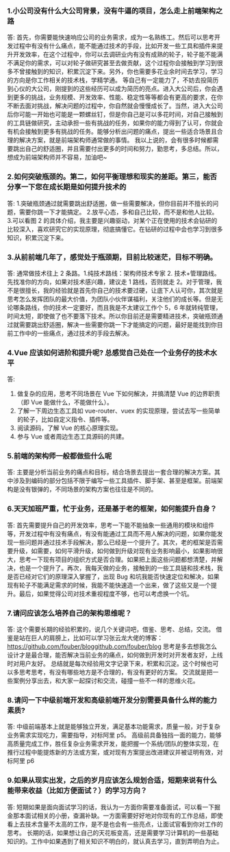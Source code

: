 ### 1.小公司没有什么大公司背景，没有牛逼的项目，怎么走上前端架构之路

答: 首先，你需要能快速响应公司的业务需求，成为一名熟练工。然后可以思考开发过程中有没有什么痛点，能不能通过技术的手段，比如开发一些工具和插件来提升开发效率，在这个过程中，你可以去调研业内有没有成熟的轮子，轮子能不能满不满足你的需求，可以对轮子做研究甚至去做贡献，这个过程你会接触到学习到很多不曾接触到的知识，积累沉淀下来。另外，你也需要多花业余时间去学习，学习的方向是你工作相关的技术栈，学精学通。
等自己有一定能力了，不妨去投简历到心仪的大公司，刚提到的这些经历可以成为简历的亮点。进入大公司后，你会遇到更多的挑战，业务规模、开发效率、性能、稳定性等等都会有更高的要求，在你不断去面对挑战，解决问题的过程中，你自然就会慢慢成长了。当然，进入大公司后你可能一开始也可能是一颗螺丝钉，但是你自己是可以多花时间，对自己接触到的工具链做研究，主动承担一些有挑战的任务，如果你的能力得到了认可，你就会有机会接触到更多有挑战的任务。能够分析出问题的痛点，提出一些适合场景且合理的解决方案，就是前端架构师通常做的事情。
我以上说的，会有很多时候都需要跳出自己的舒适圈，并且需要付出更多的时间和努力，勤思考，多总结。所以，想成为前端架构师并不容易，加油吧~

### 2.如何突破瓶颈的。第二，如何平衡理想和现实的差距。第三，能否分享一下您在成长期是如何提升技术的

答: 1.突破瓶颈通过就需要跳出舒适圈，做一些需要解决，但你目前并不擅长的问题，需要你跳一下才能搞定。 2.放平心态，多和自己比较，而不是和他人比较。 3.可以看图 2 的具体介绍，我主要是兴趣驱动，对某个正在使用的技术会钻研的比较深入，喜欢研究它的实现原理，彻底搞懂它。在钻研的过程中会也学习到很多知识，积累沉淀下来。

### 3.从前前端几年了，感觉处于瓶颈期，目前比较迷茫，目标不明确。

答: 通常做技术往上 2 条路。1.纯技术路线：架构师技术专家 2. 技术+管理路线。
先找准你的方向，如果对技术感兴趣，建议走 1 路线，否则就走 2。对于管理，我不是很擅长，我的经验就是首先你自己的技术要过硬，让底下人认可你，其次就是思考怎么发挥团队的最大价值，为团队小伙伴谋福利，关注他们的成长等。但是无论哪条路线，你的技术一定要好，而且我是不太建议工作个 5，6 年就转纯管理，时间太短，即使做了也不要落下技术。所以你目前还是需要精进技术，突破瓶颈通过就需要跳出舒适圈，解决一些需要你跳一下才能搞定的问题，最好是能找到你目前工作中的一些痛点，通过技术的手段去解决。

### 4.Vue 应该如何进阶和提升呢? 总感觉自己处在一个业务仔的技术水平

答:

1. 做复杂的应用，思考不同场景在 Vue 下如何解决，并搞清楚 Vue 的边界职责（即 Vue 能做什么，不能做什么）。
2. 了解一下周边生态工具如 vue-router、vuex 的实现原理，尝试去写一些简单的轮子，比如自定义指令、插件等。
3. 阅读源码，了解 Vue 的核心原理实现。
4. 参与 Vue 或者周边生态工具源码的共建。

### 5.前端的架构师一般都做些什么呢

答:
主要是分析当前业务的痛点和目标，结合场景去提出一套合理的解决方案。其中涉及到编码的部分包括不限于编写一些工具插件、脚手架、甚至是框架。前端架构是没有银弹的，不同场景的架构方案也往往是不同的。

### 6.天天加班严重，忙于业务，还是基于老的框架，如何能提升自身？

答: 首先需要提升自己的开发效率，思考一下能不能抽象一些通用的模块和组件等，开发过程中有没有痛点，有没有能通过工具而不用人解决的问题，如果你能发现一些问题并通过技术手段解决，那么已经是一个提升了。其次，老的框架是否需要升级，如需要，如何平滑升级，如何做到升级对现有业务影响最小，如果影响很大，思考一下现有项目的组织方式是否合理。如果把上面这些问题都想清楚，并解决，也是一个提升了。再次，我每天做的业务，接触到的一些工具链和技术栈，我是否已经对它们的原理深入掌握了，出现 Bug 和坑我能否快速定位和解决，如果现有轮子不能满足需求的时候，我能不能快速造一个出来，做了这些又是一个提升。最后，如果觉得公司对技术重视程度不够，也可以考虑换一个坑。

### 7.请问应该怎么培养自己的架构思维呢？

答: 这个需要长期的经验积累的，说几个关键词吧，借鉴、思考、总结，交流。
借鉴是站在巨人的肩膀上，比如可以学习张云龙大佬的博客：https://github.com/fouber/bloggithub.com/fouber/blog
思考是多去想我怎么设计才是最合理，能否解决当前业务的痛点，如何做到开发时对开发者友好，上线时对用户友好。
总结就是每次经验用文字记录下来，积累和沉淀。这个时候也可以多思考思考，有没有哪些地方是不合理的，有没有更好的方案。
交流就是把一些案例分享出去，和大家一起探讨和交流，碰撞一些不一样的思维火花。

### 8.请问一下中级前端开发和高级前端开发分别需要具备什么样的能力素质?

答: 中级前端基本上就是能够独立开发，满足基本功能需求，质量一般，对于复杂业务需求实现吃力，需要指导，对标阿里 p5。
高级前具备独挡一面的能力，能够高质量完成工作，胜任复杂业务需求开发，能把握一个系统/团队的整体实现，在推行过程中能提炼新的方法或方案，或对现有方案提出改进建议并被证明有效，对标阿里 p6

### 9.如果从现实出发，之后的岁月应该怎么规划合适，短期来说有什么能带来收益（比如方便面试？）的学习方向？

答: 短期如果是面向面试学习的话，我认为一方面你需要准备面试，可以看一下掘金那本面试相关的小册，查漏补缺。一方面需要好好地对你现有的工作总结，即使看上去技术含量不太高的工作，是不是也会有一些亮点，让面试官看到你对工作的思考。
长期的话，如果想让自己的天花板变高，还是需要学习计算机的一些基础知识的。工作中如果遇到了相关知识不明白的，就认真去学习，直到弄明白为止。
